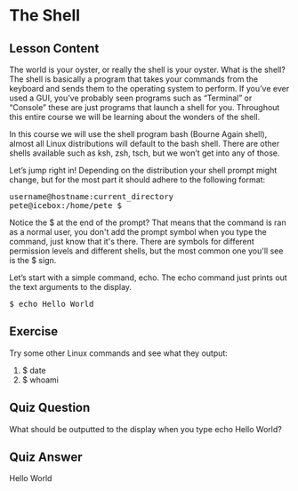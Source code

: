 # The Shell

## Lesson Content

The world is your oyster, or really the shell is your oyster. What is the shell? The shell is basically a program that takes your commands from the keyboard and sends them to the operating system to perform. If you’ve ever used a GUI, you’ve probably seen programs such as “Terminal” or “Console” these are just programs that launch a shell for you. Throughout this entire course we will be learning about the wonders of the shell. 

In this course we will use the shell program bash (Bourne Again shell), almost all Linux distributions will default to the bash shell. There are other shells available such as ksh, zsh, tsch, but we won’t get into any of those. 

Let’s jump right in! Depending on the distribution your shell prompt might change, but for the most part it should adhere to the following format:
<pre>username@hostname:current_directory
pete@icebox:/home/pete $</pre>

Notice the $ at the end of the prompt? That means that the command is ran as a normal user, you don't add the prompt symbol when you type the command, just know that it's there. There are symbols for different permission levels and different shells, but the most common one you'll see is the $ sign.

Let’s start with a simple command, echo. The echo command just prints out the text arguments to the display.

<pre>$ echo Hello World</pre>

## Exercise

Try some other Linux commands and see what they output:

<ol>
<li>$ date</li>
<li>$ whoami</li>
</ol>

## Quiz Question

What should be outputted to the display when you type echo Hello World?

## Quiz Answer

Hello World